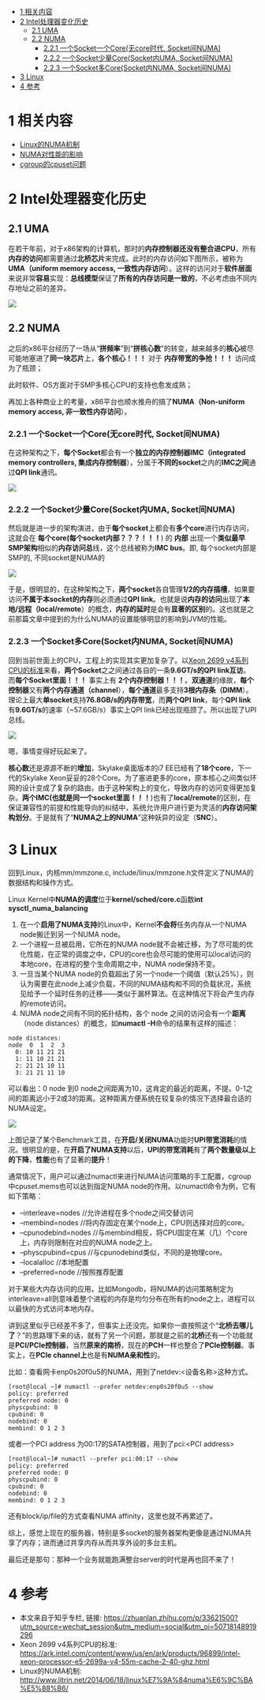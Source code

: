 
<!-- @import "[TOC]" {cmd="toc" depthFrom=1 depthTo=6 orderedList=false} -->

<!-- code_chunk_output -->

* [1 相关内容](#1-相关内容)
* [2 Intel处理器变化历史](#2-intel处理器变化历史)
	* [2.1 UMA](#21-uma)
	* [2.2 NUMA](#22-numa)
		* [2.2.1 一个Socket一个Core(无core时代, Socket间NUMA)](#221-一个socket一个core无core时代-socket间numa)
		* [2.2.2 一个Socket少量Core(Socket内UMA, Socket间NUMA)](#222-一个socket少量coresocket内uma-socket间numa)
		* [2.2.3 一个Socket多Core(Socket内NUMA, Socket间NUMA)](#223-一个socket多coresocket内numa-socket间numa)
* [3 Linux](#3-linux)
* [4 参考](#4-参考)

<!-- /code_chunk_output -->

# 1 相关内容

- [Linux的NUMA机制](https://link.zhihu.com/?target=http%3A//www.litrin.net/2014/06/18/linux%25e7%259a%2584numa%25e6%259c%25ba%25e5%2588%25b6/)
- [NUMA对性能的影响](https://link.zhihu.com/?target=http%3A//www.litrin.net/2017/08/03/numa%25e5%25af%25b9%25e6%2580%25a7%25e8%2583%25bd%25e7%259a%2584%25e5%25bd%25b1%25e5%2593%258d/)
- [cgroup的cpuset问题](https://link.zhihu.com/?target=http%3A//www.litrin.net/2016/05/18/cgroup%25e7%259a%2584cpuset%25e9%2597%25ae%25e9%25a2%2598/)

# 2 Intel处理器变化历史

## 2.1 UMA

在若干年前，对于x86架构的计算机，那时的**内存控制器还没有整合进CPU**，所有**内存的访问**都需要通过**北桥芯片**来完成。此时的内存访问如下图所示，被称为**UMA（uniform memory access, 一致性内存访问**）。这样的访问对于**软件层面**来说非常**容易**实现：**总线模型**保证了**所有的内存访问是一致的**，不必考虑由不同内存地址之前的差异。

![](./images/2019-04-24-09-00-59.png)

## 2.2 NUMA

之后的x86平台经历了一场从“**拼频率**”到“**拼核心数**”的转变，越来越多的**核心**被尽可能地塞进了**同一块芯片**上，**各个核心！！！** 对于 **内存带宽的争抢！！！** 访问成为了瓶颈；

此时软件、OS方面对于SMP多核心CPU的支持也愈发成熟；

再加上各种商业上的考量，x86平台也顺水推舟的搞了**NUMA（Non-uniform memory access, 非一致性内存访问**）。

### 2.2.1 一个Socket一个Core(无core时代, Socket间NUMA)

在这种架构之下，**每个Socket**都会有一个**独立的内存控制器IMC（integrated memory controllers, 集成内存控制器**），分属于**不同的socket**之内的**IMC之间**通过**QPI link**通讯。

![](./images/2019-04-24-09-09-45.png)

### 2.2.2 一个Socket少量Core(Socket内UMA, Socket间NUMA)

然后就是进一步的架构演进，由于**每个socket**上都会有**多个core**进行内存访问，这就会在 **每个core(每个socket内部？？？！！！**) 的 **内部** 出现一个**类似最早SMP架构**相似的**内存访问总**线，这个总线被称为**IMC bus**。即, 每个socket内部是SMP的, 不同socket是NUMA的

![](./images/2019-04-24-09-10-23.png)

于是，很明显的，在这种架构之下，**两个socket**各自管理**1/2的内存插槽**，如果要访问**不属于本socket的内存**则必须通过**QPI link**。也就是说**内存的访问**出现了**本地/远程（local/remote**）的概念，**内存的延时**是会有**显著的区别**的。这也就是之前那篇文章中提到的为什么NUMA的设置能够明显的影响到JVM的性能。

### 2.2.3 一个Socket多Core(Socket内NUMA, Socket间NUMA)

回到当前世面上的CPU，工程上的实现其实更加复杂了。以[Xeon 2699 v4系列CPU的标准](https://ark.intel.com/content/www/us/en/ark/products/96899/intel-xeon-processor-e5-2699a-v4-55m-cache-2-40-ghz.html)来看，**两个Socket**之之间通过各自的一条**9.6GT/s的QPI link互访**。而**每个Socket里面！！！** 事实上有 **2个内存控制器！！！**。**双通道**的缘故，**每个控制器**又有**两个内存通道（channel**），**每个通道**最多支持**3根内存条（DIMM**）。理论上最大**单socket**支持**76.8GB/s的内存带宽**，而**两个QPI link**，每个**QPI link**有**9.6GT/s**的速率（\~57.6GB/s）事实上QPI link已经出现瓶颈了。所以出现了UPI总线。

![](./images/2019-04-24-09-12-24.png)

嗯，事情变得好玩起来了。

**核心数**还是源源不断的**增加**，Skylake桌面版本的i7 EE已经有了**18个core**，下一代的Skylake Xeon妥妥的28个Core。为了塞进更多的core，原本核心之间类似环网的设计变成了复杂的路由。由于这种架构上的变化，导致内存的访问变得更加复杂。**两个IMC(也就是同一个socket里面！！！**)也有了**local/remote**的区别，在保证兼容性的前提和性能导向的纠结中，系统允许用户进行更为灵活的**内存访问架构划分**。于是就有了“**NUMA之上的NUMA**”这种妖异的设定（**SNC**）。

# 3 Linux

回到Linux，内核mm/mmzone.c, include/linux/mmzone.h文件定义了NUMA的数据结构和操作方式。

Linux Kernel中**NUMA的调度**位于**kernel/sched/core.c**函数**int sysctl\_numa\_balancing**

1. 在一个**启用了NUMA支持**的Linux中，Kernel**不会将**任务内存从一个NUMA node搬迁到另一个NUMA node。
2. 一个进程一旦被启用，它所在的NUMA node就不会被迁移，为了尽可能的优化性能，在正常的调度之中，CPU的core也会尽可能的使用可以local访问的本地core，在进程的整个生命周期之中，NUMA node保持不变。
3. 一旦当某个NUMA node的负载超出了另一个node一个阈值（默认25%），则认为需要在此node上减少负载，不同的NUMA结构和不同的负载状况，系统见给予一个延时任务的迁移——类似于漏杯算法。在这种情况下将会产生内存的remote访问。
4. NUMA node之间有不同的拓扑结构，各个 node 之间的访问会有一个**距离**（node distances）的概念，如**numactl \-H**命令的结果有这样的描述：

```
node distances:
node  0  1  2  3
  0: 10 11 21 21
  1: 11 10 21 21
  2: 21 21 10 11
  3: 21 21 11 10
```
可以看出：0 node 到0 node之间距离为10，这肯定的最近的距离，不提。0-1之间的距离远小于2或3的距离。这种距离方便系统在较复杂的情况下选择最合适的NUMA设定。

![](./images/2019-04-24-09-45-06.png)

上图记录了某个Benchmark工具，在**开启/关闭NUMA**功能时**UPI带宽消耗**的情况。很明显的是，在**开启了NUMA支持**以后，**UPI的带宽消耗**有了**两个数量级以上的下降**，**性能**也有了显著的**提升**！

通常情况下，用户可以通过numactl来进行NUMA访问策略的手工配置，cgroup中cpuset.mems也可以达到指定NUMA node的作用。以numactl命令为例，它有如下策略：

- –interleave=nodes //允许进程在多个node之间交替访问
- –membind=nodes //将内存固定在某个node上，CPU则选择对应的core。
- –cpunodebind=nodes //与membind相反，将CPU固定在某（几）个core上，内存则限制在对应的NUMA node之上。
- –physcpubind=cpus //与cpunodebind类似，不同的是物理core。
- –localalloc //本地配置
- –preferred=node //按照推荐配置

对于某些大内存访问的应用，比如Mongodb，将NUMA的访问策略制定为interleave=all则意味着整个进程的内存是均匀分布在所有的node之上，进程可以以最快的方式访问本地内存。

讲到这里似乎已经差不多了，但事实上还没完。如果你一直按照这个“**北桥去哪儿了**？”的思路理下来的话，就有了另一个问题，那就是之前的**北桥**还有一个功能就是**PCI/PCIe控制器**，当然**原来的南桥**，现在的**PCH**一样也整合了**PCIe控制器**。事实上，在**PCIe channel上**也是有**NUMA亲和性**的。

比如：查看网卡enp0s20f0u5的NUMA，用到了netdev:\<设备名称\>这种方式。

```
[root@local ~]# numactl --prefer netdev:enp0s20f0u5 --show
policy: preferred
preferred node: 0
physcpubind: 0
cpubind: 0
nodebind: 0
membind: 0 1 2 3
```

或者一个PCI address 为00:17的SATA控制器，用到了pci:\<PCI address\>

```
[root@local~]# numactl --prefer pci:00:17 --show
policy: preferred
preferred node: 0
physcpubind: 0
cpubind: 0
nodebind: 0
membind: 0 1 2 3
```

还有block/ip/file的方式查看NUMA affinity，这里也就不再累述了。

综上，感觉上现在的服务器，特别是多socket的服务器架构更像是通过NUMA共享了内存；进而通过共享内存从而共享外设的多台主机。

最后还是那句：那种一个业务就能跑满整台server的时代是再也回不来了！

# 4 参考

- 本文来自于知乎专栏, 链接: https://zhuanlan.zhihu.com/p/33621500?utm_source=wechat_session&utm_medium=social&utm_oi=50718148919296
- Xeon 2699 v4系列CPU的标准: https://ark.intel.com/content/www/us/en/ark/products/96899/intel-xeon-processor-e5-2699a-v4-55m-cache-2-40-ghz.html
- Linux的NUMA机制: http://www.litrin.net/2014/06/18/linux%E7%9A%84numa%E6%9C%BA%E5%88%B6/